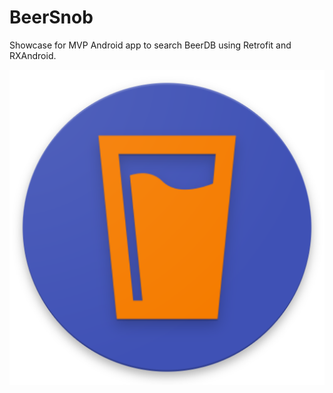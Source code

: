 # BeerSnob
Showcase for MVP Android app to search BeerDB using Retrofit and RXAndroid.

![BeerSnob icon](web_hi_res_512.png?raw=true)
